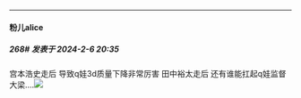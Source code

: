 
*****

####  粉儿alice  
##### 268#       发表于 2024-2-6 20:35

宫本浩史走后 导致q娃3d质量下降非常厉害
田中裕太走后 还有谁能扛起q娃监督大梁….<img src="https://static.saraba1st.com/image/smiley/face2017/001.png" referrerpolicy="no-referrer">

